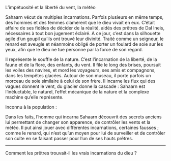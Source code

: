 L’impétuosité et la liberté du vent, la météo

Sahaarn vécut de multiples incarnations. Parfois plusieurs en même temps, des hommes et des femmes clamèrent que le dieu vivait en eux. C’était affaire de ses fidèles de décider de la réalité, aidés des prêtres de Dal Ineis, nécessaires à tout bon jugement éclairé. A ce jour, c’est dans la silhouette agile d’un goupil qu’ils ont trouvé leur divinité. Traité comme un seigneur, le renard est aveugle et néanmoins obligé de porter un foulard de soie sur les yeux, afin que le dieu ne tue personne par la force de son regard.

Il représente le souffle de la nature. C’est l’incarnation de la liberté, de la faune et de la flore, des enfants, du vent. Il file le long des brises, poursuit les voiles des navires, et mord les voyageurs, ses amis et compagnons, dans les tempêtes glacées. Autour de son museau, il porte parfois un morceau de soie similaire à celui de son frère. Il incarne les flux qui des vagues donnent le vent, du glacier donne la cascade : Sahaarn est l’inéluctable, le naturel, l’effet mécanique de la nature et la complexe machine qu’elle représente.

Inconnu à la population :

Dans les faits, l’homme qui incarna Sahaarn découvrit des secrets anciens lui permettant de changer son apparence, de contrôler les vents et la météo. Il put ainsi jouer avec différentes incarnations, certaines fausses ; comme le renard, qui n’est qu’un moyen pour lui de surveiller et de contrôler son culte en se faisant passer pour l’un de ses hauts prêtres.

---

Comment les prêtres trouvait-il les vrais incarnations du dieu ?